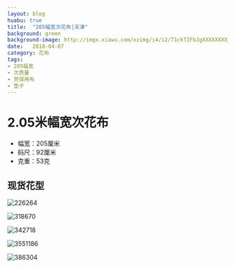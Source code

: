 ```yaml
---
layout: blog
huabu: true
title:  "205幅宽次花布|天津"
background: green
background-image: http://imgx.xiawu.com/xzimg/i4/i2/T1ckTZFbJgXXXXXXXX_!!0-item_pic.jpg
date:   2018-04-07
category: 花布
tags:
- 205幅宽
- 次质量
- 劳保用布
- 垫子
---
```


# 2.05米幅宽次花布
- 幅宽：205厘米
- 码尺：92厘米
- 克重：53克

## 现货花型

<!--![193](http://ww2.sinaimg.cn/large/0060lm7Tly1fprcy056dlj30zk0eon4t.jpg)-->

![226](http://wx1.sinaimg.cn/mw690/0060lm7Tly1fq3vfwxfgmj31hc0or11h.jpg)264

![318](http://wx1.sinaimg.cn/mw690/0060lm7Tly1fq9wwfxes4j30u00mgaex.jpg)670

<!--![341](http://ww1.sinaimg.cn/large/0060lm7Tly1fprcyr1985j30oa06u40k.jpg)-->

![342](http://wx1.sinaimg.cn/mw690/0060lm7Tly1fq9wybsmw6j30zk0er7dz.jpg)718

![355](http://wx3.sinaimg.cn/mw690/0060lm7Tly1fq3upwwrw1j31kw0ga1i0.jpg)1186

<!--![358](http://ww4.sinaimg.cn/large/0060lm7Tly1fprcz9womsj31730e8ngc.jpg)-->

<!--![359](http://wx1.sinaimg.cn/mw690/0060lm7Tly1fq3uqwxmghj31jf0hsnfs.jpg)-->

<!--![375](http://wx3.sinaimg.cn/mw690/0060lm7Tly1fq3vhg101nj31hc0lcwoy.jpg)-->

![386](http://wx1.sinaimg.cn/mw690/0060lm7Tly1fq9wz5rw2jj30u00h0gqo.jpg)304
